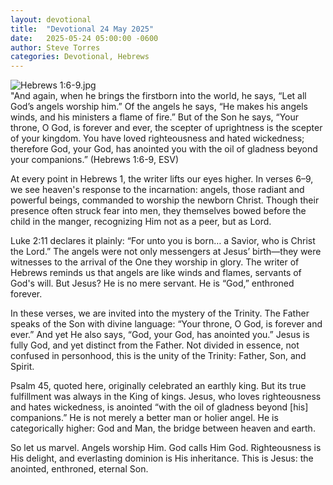 ```yaml
---
layout: devotional
title:  "Devotional 24 May 2025"
date:   2025-05-24 05:00:00 -0600
author: Steve Torres
categories: Devotional, Hebrews
---
```

<img src="https://sitemedia.esteeb.com/file/esteebcomsitemedia/devotional_images/Hebrews/Heb-1_6-9.jpg?raw=true" alt="Hebrews 1:6-9.jpg" style="max-width: 100%; height: auto;">

<div class="scripture">
  "And again, when he brings the firstborn into the world, he says, “Let all God’s angels worship him.” Of the angels he says, “He makes his angels winds, and his ministers a flame of fire.” But of the Son he says, “Your throne, O God, is forever and ever, the scepter of uprightness is the scepter of your kingdom. You have loved righteousness and hated wickedness; therefore God, your God, has anointed you with the oil of gladness beyond your companions.” (Hebrews 1:6-9, ESV)
</div>

At every point in Hebrews 1, the writer lifts our eyes higher. In verses 6–9, we see heaven's response to the incarnation: angels, those radiant and powerful beings, commanded to worship the newborn Christ. Though their presence often struck fear into men, they themselves bowed before the child in the manger, recognizing Him not as a peer, but as Lord.

Luke 2:11 declares it plainly: “For unto you is born… a Savior, who is Christ the Lord.” The angels were not only messengers at Jesus’ birth—they were witnesses to the arrival of the One they worship in glory. The writer of Hebrews reminds us that angels are like winds and flames, servants of God's will. But Jesus? He is no mere servant. He is “God,” enthroned forever.

In these verses, we are invited into the mystery of the Trinity. The Father speaks of the Son with divine language: “Your throne, O God, is forever and ever.” And yet He also says, “God, your God, has anointed you.” Jesus is fully God, and yet distinct from the Father. Not divided in essence, not confused in personhood, this is the unity of the Trinity: Father, Son, and Spirit.

Psalm 45, quoted here, originally celebrated an earthly king. But its true fulfillment was always in the King of kings. Jesus, who loves righteousness and hates wickedness, is anointed “with the oil of gladness beyond [his] companions.” He is not merely a better man or holier angel. He is categorically higher: God and Man, the bridge between heaven and earth. 

So let us marvel. Angels worship Him. God calls Him God. Righteousness is His delight, and everlasting dominion is His inheritance. This is Jesus: the anointed, enthroned, eternal Son.